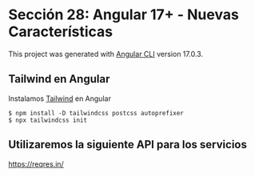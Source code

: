 # Sección 28: Angular 17+ - Nuevas Características

This project was generated with [Angular CLI](https://github.com/angular/angular-cli) version 17.0.3.

## Tailwind en Angular

Instalamos [Tailwind](https://tailwindcss.com/docs/guides/angular) en Angular

````
$ npm install -D tailwindcss postcss autoprefixer
$ npx tailwindcss init
````

## Utilizaremos la siguiente API para los servicios

https://reqres.in/
